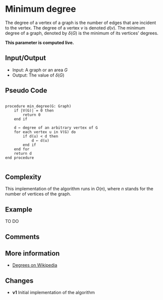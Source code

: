 # Minimum degree 
The degree of a vertex of a graph is the number of edges that are incident to the vertex. The degree of a vertex $v$ is denoted $d(v)$. The minimum degree of a graph, denoted by $\delta(G)$ is the  minimum of its vertices' degrees.

**This parameter is computed live.**

## Input/Output
- Input: A graph or an area $G$ 
- Output: The value of $\delta(G)$ 

## Pseudo Code

```

procedure min_degree(G: Graph)
    if |V(G)| = 0 then
        return 0
    end if 

    d ← degree of an arbitrary vertex of G
    for each vertex u in V(G) do
        if d(u) < d then
            d ← d(u)
        end if 
    end for
    return d
end procedure


```

## Complexity
This implementation of the algorithm runs in $O(n)$, where $n$ stands for the number of vertices of the graph.  

## Example
TO DO
 
## Comments

## More information
  - [Degrees on Wikipedia](https://en.wikipedia.org/wiki/Degree_(graph_theory)) 

## Changes

  - **v1** Initial implementation of the algorithm 